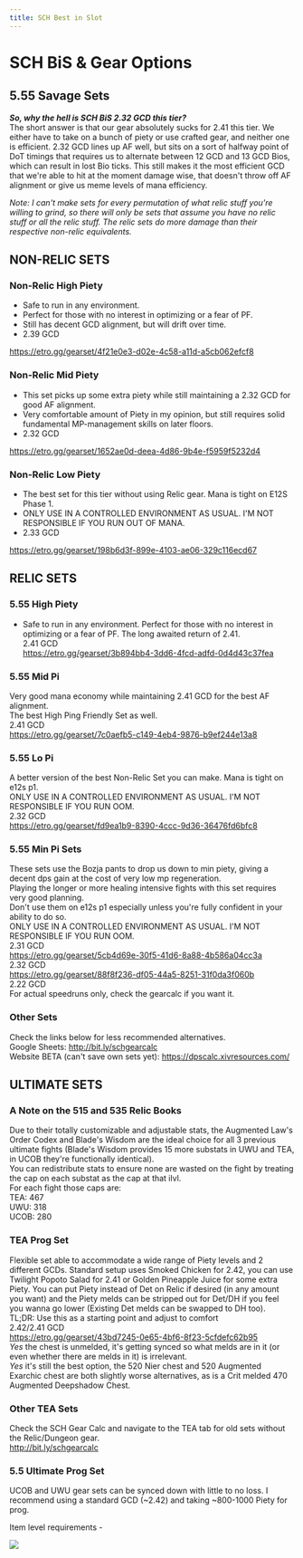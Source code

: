 ```yaml
---
title: SCH Best in Slot
---
```

# SCH BiS & Gear Options

## 5.55 Savage Sets

***So, why the hell is SCH BiS 2.32 GCD this tier?***  \
The short answer is that our gear absolutely sucks for 2.41 this tier. We either have to take on a bunch of piety or use crafted gear, and neither one is efficient. 2.32 GCD lines up AF well, but sits on a sort of halfway point of DoT timings that requires us to alternate between 12 GCD and 13 GCD Bios, which can result in lost Bio ticks. This still makes it the most efficient GCD that we're able to hit at the moment damage wise, that doesn't throw off AF alignment or give us meme levels of mana efficiency.

*Note: I can't make sets for every permutation of what relic stuff you're willing to grind, so there will only be sets that assume you have no relic stuff or all the relic stuff. The relic sets do more damage than their respective non-relic equivalents.*

## NON-RELIC SETS

### Non-Relic High Piety

* Safe to run in any environment.  
* Perfect for those with no interest in optimizing or a fear of PF.  
* Still has decent GCD alignment, but will drift over time.
* 2.39 GCD  

https://etro.gg/gearset/4f21e0e3-d02e-4c58-a11d-a5cb062efcf8

### Non-Relic Mid Piety

* This set picks up some extra piety while still maintaining a 2.32 GCD for good AF alignment.
* Very comfortable amount of  Piety in my opinion, but still requires solid fundamental MP-management skills on later floors.
* 2.32 GCD

<https://etro.gg/gearset/1652ae0d-deea-4d86-9b4e-f5959f5232d4>

### Non-Relic Low Piety

* The best set for this tier without using Relic gear. Mana is tight on E12S Phase 1.
* ONLY USE IN A CONTROLLED ENVIRONMENT AS USUAL. I'M NOT RESPONSIBLE IF YOU RUN OUT OF MANA.
* 2.33 GCD

<https://etro.gg/gearset/198b6d3f-899e-4103-ae06-329c116ecd67>

## RELIC SETS

### 5.55 High Piety

* Safe to run in any environment.
Perfect for those with no interest in optimizing or a fear of PF. The long awaited return of 2.41.\
2.41 GCD\
<https://etro.gg/gearset/3b894bb4-3dd6-4fcd-adfd-0d4d43c37fea>

### 5.55 Mid Pi

Very good mana economy while maintaining 2.41 GCD for the best AF alignment.\
The best High Ping Friendly Set as well.\
2.41 GCD\
<https://etro.gg/gearset/7c0aefb5-c149-4eb4-9876-b9ef244e13a8>

### 5.55 Lo Pi

A better version of the best Non-Relic Set you can make. Mana is tight on e12s p1.\
ONLY USE IN A CONTROLLED ENVIRONMENT AS USUAL. I'M NOT RESPONSIBLE IF YOU RUN OOM.\
2.32 GCD\
<https://etro.gg/gearset/fd9ea1b9-8390-4ccc-9d36-36476fd6bfc8>

### 5.55 Min Pi Sets

These sets use the Bozja pants to drop us down to min piety, giving a decent dps gain at the cost of very low mp regeneration.\
Playing the longer or more healing intensive fights with this set requires very good planning.\
Don't use them on e12s p1 especially unless you're fully confident in your ability to do so.\
ONLY USE IN A CONTROLLED ENVIRONMENT AS USUAL. I'M NOT RESPONSIBLE IF YOU RUN OOM.\
2.31 GCD\
<https://etro.gg/gearset/5cb4d69e-30f5-41d6-8a88-4b586a04cc3a>\
2.32 GCD\
<https://etro.gg/gearset/88f8f236-df05-44a5-8251-31f0da3f060b>\
2.22 GCD\
For actual speedruns only, check the gearcalc if you want it. 

### Other Sets

Check the links below for less recommended alternatives.\
Google Sheets: <http://bit.ly/schgearcalc>\
Website BETA (can't save own sets yet): <https://dpscalc.xivresources.com/>

## ULTIMATE SETS

### A Note on the 515 and 535 Relic Books

Due to their totally customizable and adjustable stats, the Augmented Law's Order Codex and Blade's Wisdom are the ideal choice for all 3 previous ultimate fights (Blade's Wisdom provides 15 more substats in UWU and TEA, in UCOB they're functionally identical).\
You can redistribute stats to ensure none are wasted on the fight by treating the cap on each substat as the cap at that ilvl.\
For each fight those caps are:\
TEA: 467\
UWU: 318\
UCOB: 280  

### TEA Prog Set

Flexible set able to accommodate a wide range of Piety levels and 2 different GCDs.  Standard setup uses Smoked Chicken for 2.42, you can use Twilight Popoto Salad for 2.41 or Golden Pineapple Juice for some extra Piety. You can put Piety instead of Det on Relic if desired (in any amount you want) and the Piety melds can be stripped out for Det/DH if you feel you wanna go lower (Existing Det melds can be swapped to DH too).\
TL;DR: Use this as a starting point and adjust to comfort\
2.42/2.41 GCD\
<https://etro.gg/gearset/43bd7245-0e65-4bf6-8f23-5cfdefc62b95>\
*Yes* the chest is unmelded, it's getting synced so what melds are in it (or even whether there are melds in it) is irrelevant.\
*Yes* it's still the best option, the 520 Nier chest and 520 Augmented Exarchic chest are both slightly worse alternatives, as is a Crit melded 470 Augmented Deepshadow Chest.

### Other TEA Sets

Check the SCH Gear Calc and navigate to the TEA tab for old sets without the Relic/Dungeon gear.\
<http://bit.ly/schgearcalc>

### 5.5 Ultimate Prog Set

UCOB and UWU gear sets can be synced down with little to no loss. I recommend using a standard GCD (\~2.42) and taking \~800-1000 Piety for prog.   

Item level requirements - 

![](https://cdn.discordapp.com/attachments/610019474673762347/881583901179519037/ultimatesync_stat_table.png?1631631263)